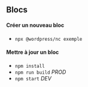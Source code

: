 ## Blocs

#### Créer un nouveau bloc

- `npx @wordpress/nc exemple`

#### Mettre à jour un bloc

- `npm install`
- `npm run build` *PROD*
- `npm start` *DEV*
